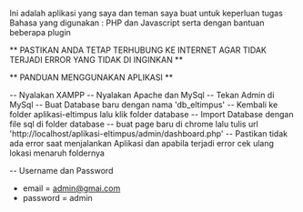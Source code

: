 Ini adalah aplikasi yang saya dan teman saya buat untuk keperluan tugas
Bahasa yang digunakan : PHP dan Javascript serta dengan bantuan beberapa plugin

** PASTIKAN ANDA TETAP TERHUBUNG KE INTERNET AGAR TIDAK TERJADI ERROR YANG TIDAK DI INGINKAN **

** PANDUAN MENGGUNAKAN APLIKASI **

-- Nyalakan XAMPP
-- Nyalakan Apache dan MySql
-- Tekan Admin di MySql
-- Buat Database baru dengan nama 'db_eltimpus'
-- Kembali ke folder aplikasi-eltimpus lalu klik folder database
-- Import Database dengan file sql di folder database
-- buat page baru di chrome lalu tulis url 'http://localhost/aplikasi-eltimpus/admin/dashboard.php'
-- Pastikan tidak ada error saat menjalankan Aplikasi dan apabila terjadi error cek ulang lokasi menaruh foldernya

-- Username dan Password
* email = admin@gmai.com
* password = admin
